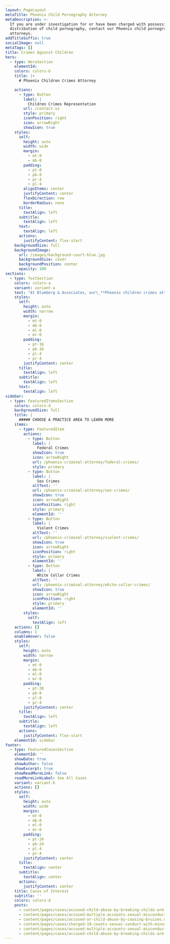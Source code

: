 ```yaml
---
layout: PageLayout
metaTitle: Phoenix Child Pornography Attorney
metaDescription: >-
  If you are under investigation for or have been charged with possession or
  distribution of child pornography, contact our Phoenix child pornography
  attorneys.
addTitleSuffix: true
socialImage: null
metaTags: []
title: Crimes Against Children
hero:
  - type: HeroSection
    elementId:
    colors: colors-b
    title: |+
      # Phoenix Children Crimes Attorney

    actions:
      - type: Button
        label: |
          Children Crimes Representation
        url: /contact-us
        style: primary
        iconPosition: right
        icon: arrowRight
        showIcon: true
    styles:
      self:
        height: auto
        width: wide
        margin:
          - mt-0
          - mb-0
        padding:
          - pt-8
          - pb-8
          - pr-4
          - pl-4
        alignItems: center
        justifyContent: center
        flexDirection: row
        borderRadius: none
      title:
        textAlign: left
      subtitle:
        textAlign: left
      text:
        textAlign: left
      actions:
        justifyContent: flex-start
    backgroundSize: full
    backgroundImage:
      url: /images/background-court-blue.jpg
      backgroundSize: cover
      backgroundPosition: center
      opacity: 100
sections:
  - type: TextSection
    colors: colors-a
    variant: variant-a
    text: "At Blumberg & Associates, our\_**Phoenix children crimes attorneys**\_are committed to defending people throughout Arizona who are charged with dangerous crimes against children. Dangerous crimes against children are those sex offenses that are committed against children under the age of 15 years old. Typical dangerous crimes against children include:\n\n*   **Sexual Conduct with a Minor**\_(some penetration or what is known as “manual masturbatory conduct”), and\n\n*   **Molestation of a Child**\_(the direct or indirect touching of a child under the age of 15 for sexual interest)\n\n*   **Sexual Exploitation of a Minor**\_(possession or distribution of child porn)\n\nIt should be noted that child molestation includes direct or indirect touching over a child’s clothing. Additionally, if a child is forced to touch the adult in a private part over the adult’s clothing, for sexual interest, the molestation has occurred.\n\n## SENTENCING IN DANGEROUS CRIMES AGAINST CHILDREN\n\nThe most severe portion of the Arizona’s mandatory sentencing laws concerns Dangerous Crimes against Children.\n\n**Sentencing – Sexual Conduct with a Minor**\n\nSexual Conduct with a Minor is the most severe crime with which a person can be charged in the State of Arizona, short of Murder in the First Degree. The sentence for one count of Sexual Conduct with a Minor under the age of 15 is a minimum of 13 years, a presumptive term of 20 years and an aggravated term of 27 years. All of the terms of imprisonment must be served day for day: there is no early release provision.\n\nThe Arizona Revised Statutes pertaining to sentencing for Sexual Conduct with a Minor also provide that the term of imprisonment must be served consecutively to any other sentence for any other offense committed at any time. Consequently, if a person is on parole when sentenced, or is sentenced to other criminal acts during the same trial, none of the offenses may run concurrently, or at the same time as, the imprisonment for any other offense.\n\nThere is no probation eligibility for the crimes of Sexual Conduct with a Minor or Sexual Molestation.\n\n**Sentencing – Molestation**\n\nOne count of Molestation is punishable by a minimum of 10 years, a presumptive term of 17 years and a maximum of 24 years in prison. The term of imprisonment must be served day for day: there is no provision for early release.\n\n## PROBATION IN DANGEROUS CRIMES AGAINST CHILDREN CASES\n\nUnder the right circumstances, a person charged with a Dangerous Crimes against Children offense can have the charge reduced to an “attempt” of one of these crimes, which may make them probation eligible. On occasion, the County Attorney’s Office will stipulate to probation, but more often, they will give a person a “no agreements” plea, in which case the individual’s attorney must advocate before the Court for probation for one’s client.\n\n## EXPERTS IN ARIZONA DANGEROUS CRIMES AGAINST CHILDREN CASES\n\nWhen you retain an Arizona sexual offense lawyer to represent you in a Dangerous Crimes Against Children case, the lawyer must be familiar with the use of experts. Expert testimony is very important in\_*defending dangerous crimes against children charges*, particularly with respect to a syndrome known as the Child Sexual Abuse Accommodation Syndrome (CSAAS). The State often utilizes an expert to testify about a variety of theories stemming from this syndrome, including so-called “characteristics” of sex offenders and the so-called “victim cycle”. At Blumberg & Associates, through our years of criminal defense experience, we have developed relationships with some of the best and most distinguished criminal defense experts in the country.\n\nFor more information about sex offenses and some recent case, please visit our Sex Offenses Practice Center and Recent Results page.\n\n## CONTACT OUR DANGEROUS CRIMES AGAINST CHILDREN DEFENSE ATTORNEYS\n\nOur Arizona attorneys routinely provide legal advice and representation to people charged with dangerous crimes against children. We represent clients from across the state of Arizona including Maricopa County, Yavapai County, Coconino County, Pinal County, and the cities of Phoenix, Mesa, Peoria, Tempe, Scottsdale, Prescott, Tucson, and Flagstaff.\n\nIf you have been charged with a dangerous crime against a child, please contact Blumberg & Associates. When your future is on the line, you need an Arizona sexual offense law firm where skill and experience are more than just a slogan.\n"
    styles:
      self:
        height: auto
        width: narrow
        margin:
          - mt-0
          - mb-0
          - ml-0
          - mr-0
        padding:
          - pt-16
          - pb-16
          - pl-4
          - pr-4
        justifyContent: center
      title:
        textAlign: left
      subtitle:
        textAlign: left
      text:
        textAlign: left
sidebar:
  - type: FeaturedItemsSection
    colors: colors-d
    backgroundSize: full
    title: |
      ##### CHOOSE A PRACTICE AREA TO LEARN MORE
    items:
      - type: FeaturedItem
        actions:
          - type: Button
            label: |
              Federal Crimes
            showIcon: true
            icon: arrowRight
            url: /phoenix-criminal-attorney/federal-crimes/
            style: primary
          - type: Button
            label: |
              Sex Crimes
            altText: ''
            url: /phoenix-criminal-attorney/sex-crimes/
            showIcon: true
            icon: arrowRight
            iconPosition: right
            style: primary
            elementId: ''
          - type: Button
            label: |
              Violent Crimes
            altText: ''
            url: /phoenix-criminal-attorney/violent-crimes/
            showIcon: true
            icon: arrowRight
            iconPosition: right
            style: primary
            elementId: ''
          - type: Button
            label: |
              White Collar Crimes
            altText: ''
            url: /phoenix-criminal-attorney/white-collar-crimes/
            showIcon: true
            icon: arrowRight
            iconPosition: right
            style: primary
            elementId: ''
        styles:
          self:
            textAlign: left
    actions: []
    columns: 1
    enableHover: false
    styles:
      self:
        height: auto
        width: narrow
        margin:
          - mt-0
          - mb-0
          - ml-0
          - mr-0
        padding:
          - pt-20
          - pb-8
          - pl-8
          - pr-4
        justifyContent: center
      title:
        textAlign: left
      subtitle:
        textAlign: left
      actions:
        justifyContent: flex-start
    elementId: sidebar
footer:
  - type: FeaturedCasesSection
    elementId: ''
    showDate: true
    showAuthor: false
    showExcerpt: true
    showReadMoreLink: false
    readMoreLinkLabel: See All Cases
    variant: variant-b
    actions: []
    styles:
      self:
        height: auto
        width: wide
        margin:
          - mt-0
          - mb-0
          - ml-0
          - mr-0
        padding:
          - pt-24
          - pb-24
          - pl-4
          - pr-4
        justifyContent: center
      title:
        textAlign: center
      subtitle:
        textAlign: center
      actions:
        justifyContent: center
    title: Cases of Interest
    subtitle: ''
    colors: colors-d
    posts:
      - content/pages/cases/accused-child-abuse-by-breaking-childs-arm.md
      - content/pages/cases/accused-multiple-accounts-sexual-misconduct.md
      - content/pages/cases/accused-or-child-abuse-by-causing-bruises.md
      - content/pages/cases/charged-19-counts-sexual-conduct-with-minor.md
      - content/pages/cases/accused-multiple-accounts-sexual-misconduct.md
      - content/pages/cases/accused-child-abuse-by-breaking-childs-arm.md
---
```

